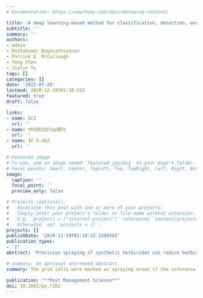 ```yaml
---
# Documentation: https://wowchemy.com/docs/managing-content/

title: 'A deep learning-based method for classification, detection, and localization of weeds in turfgrass'
subtitle: ''
summary: ''
authors:
- admin
- Muthukumar Bagavathiannan
- Patrick E. McCullough
- Yong Chen
- Jialin Yu
tags: []
categories: []
date: '2022-07-28'
lastmod: 2020-12-29T01:18:33Z
featured: true
draft: false

links:
- name: SCI
  url: ''
- name: 中科院1区Top期刊
  url: ''
- name: IF 4.462
  url: ''

# Featured image
# To use, add an image named `featured.jpg/png` to your page's folder.
# Focal points: Smart, Center, TopLeft, Top, TopRight, Left, Right, BottomLeft, Bottom, BottomRight.
image:
  caption: ''
  focal_point: ''
  preview_only: false

# Projects (optional).
#   Associate this post with one or more of your projects.
#   Simply enter your project's folder or file name without extension.
#   E.g. `projects = ["internal-project"]` references `content/project/deep-learning/index.md`.
#   Otherwise, set `projects = []`.
projects: []
publishDate: '2020-12-29T01:18:33.339938Z'
publication_types:
- '2'
abstract: 'Precision spraying of synthetic herbicides can reduce herbicide input. Previous research demonstrated the effectiveness of using image classification neural networks for detecting weeds growing in turfgrass, but did not attempt to discriminate weed species and locate the weeds on the input images. The objectives of this research were to: (i) investigate the feasibility of training deep learning models using grid cells (subimages) to detect the location of weeds on the image by identifying whether or not the grid cells contain weeds; and (ii) evaluate DenseNet, EfficientNetV2, ResNet, RegNet and VGGNet to detect and discriminate multiple weed species growing in turfgrass (multi-classifier) and detect and discriminate weeds (regardless of weed species) and turfgrass (two-classifier). The VGGNet multi-classifier exhibited an F1 score of 0.950 when used to detect common dandelion and achieved high F1 scores of ≥0.983 to detect and discriminate the subimages containing dallisgrass, purple nutsedge and white clover growing in bermudagrass turf. DenseNet, EfficientNetV2 and RegNet multi-classifiers exhibited high F1 scores of ≥0.984 for detecting dallisgrass and purple nutsedge. Among the evaluated neural networks, EfficientNetV2 two-classifier exhibited the highest F1 scores (≥0.981) for exclusively detecting and discriminating subimages containing weeds and turfgrass. The proposed method can accurately identify the grid cells containing weeds and thus precisely locate the weeds on the input images. Overall, we conclude that the proposed method can be used in the machine vision subsystem of smart sprayers to locate weeds and make the decision for precision spraying herbicides onto the individual map cells. © 2022 Society of Chemical Industry.'

# Summary. An optional shortened abstract.
summary: The grid cells were marked as spraying areas if the inference result indicated that they contained weeds. Only those nozzles corresponding to those cells infested with weeds were turned on, thus realizing a smart sensing and spraying system.

publication: "**Pest Management Science**"
doi: 10.1002/ps.7102
---
```

